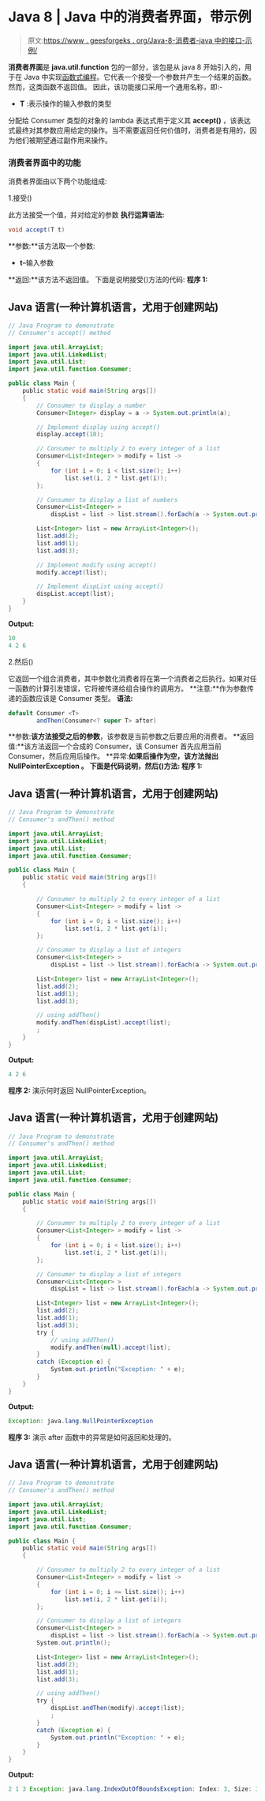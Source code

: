 # Java 8 | Java 中的消费者界面，带示例

> 原文:[https://www . geesforgeks . org/Java-8-消费者-java 中的接口-示例/](https://www.geeksforgeeks.org/java-8-consumer-interface-in-java-with-examples/)

**消费者界面**是 **java.util.function** 包的一部分，该包是从 java 8 开始引入的，用于在 Java 中实现[函数式编程](https://www.geeksforgeeks.org/functional-programming-paradigm/)。它代表一个接受一个参数并产生一个结果的函数。然而，这类函数不返回值。
因此，该功能接口采用一个通用名称，即:-

*   **T** :表示操作的输入参数的类型

分配给 Consumer 类型的对象的 lambda 表达式用于定义其 **accept()** ，该表达式最终对其参数应用给定的操作。当不需要返回任何价值时，消费者是有用的，因为他们被期望通过副作用来操作。

### 消费者界面中的功能

消费者界面由以下两个功能组成:

1.接受()

此方法接受一个值，并对给定的参数
**执行运算语法:**

```java
void accept(T t)
```

**参数:**该方法取一个参数:

*   **t**–输入参数

**返回:**该方法不返回值。
下面是说明接受()方法的代码:
**程序 1:**

## Java 语言(一种计算机语言，尤用于创建网站)

```java
// Java Program to demonstrate
// Consumer's accept() method

import java.util.ArrayList;
import java.util.LinkedList;
import java.util.List;
import java.util.function.Consumer;

public class Main {
    public static void main(String args[])
    {
        // Consumer to display a number
        Consumer<Integer> display = a -> System.out.println(a);

        // Implement display using accept()
        display.accept(10);

        // Consumer to multiply 2 to every integer of a list
        Consumer<List<Integer> > modify = list ->
        {
            for (int i = 0; i < list.size(); i++)
                list.set(i, 2 * list.get(i));
        };

        // Consumer to display a list of numbers
        Consumer<List<Integer> >
            dispList = list -> list.stream().forEach(a -> System.out.print(a + " "));

        List<Integer> list = new ArrayList<Integer>();
        list.add(2);
        list.add(1);
        list.add(3);

        // Implement modify using accept()
        modify.accept(list);

        // Implement dispList using accept()
        dispList.accept(list);
    }
}
```

**Output:** 

```java
10
4 2 6
```

2.然后()

它返回一个组合消费者，其中参数化消费者将在第一个消费者之后执行。如果对任一函数的计算引发错误，它将被传递给组合操作的调用方。
**注意:**作为参数传递的函数应该是 Consumer 类型。
**语法:**

```java
default Consumer <T> 
        andThen(Consumer<? super T> after)
```

**参数:**该方法接受之后的参数**，该参数是当前参数之后要应用的消费者。
**返回值:**该方法返回一个合成的 Consumer，该 Consumer 首先应用当前 Consumer，然后应用后操作。
**异常:**如果后操作为空，该方法抛出 **NullPointerException** 。
下面是代码说明，然后()方法:
**程序 1:**** 

## Java 语言(一种计算机语言，尤用于创建网站)

```java
// Java Program to demonstrate
// Consumer's andThen() method

import java.util.ArrayList;
import java.util.LinkedList;
import java.util.List;
import java.util.function.Consumer;

public class Main {
    public static void main(String args[])
    {

        // Consumer to multiply 2 to every integer of a list
        Consumer<List<Integer> > modify = list ->
        {
            for (int i = 0; i < list.size(); i++)
                list.set(i, 2 * list.get(i));
        };

        // Consumer to display a list of integers
        Consumer<List<Integer> >
            dispList = list -> list.stream().forEach(a -> System.out.print(a + " "));

        List<Integer> list = new ArrayList<Integer>();
        list.add(2);
        list.add(1);
        list.add(3);

        // using addThen()
        modify.andThen(dispList).accept(list);
        ;
    }
}
```

**Output:** 

```java
4 2 6
```

**程序 2:** 演示何时返回 NullPointerException。

## Java 语言(一种计算机语言，尤用于创建网站)

```java
// Java Program to demonstrate
// Consumer's andThen() method

import java.util.ArrayList;
import java.util.LinkedList;
import java.util.List;
import java.util.function.Consumer;

public class Main {
    public static void main(String args[])
    {

        // Consumer to multiply 2 to every integer of a list
        Consumer<List<Integer> > modify = list ->
        {
            for (int i = 0; i < list.size(); i++)
                list.set(i, 2 * list.get(i));
        };

        // Consumer to display a list of integers
        Consumer<List<Integer> >
            dispList = list -> list.stream().forEach(a -> System.out.print(a + " "));

        List<Integer> list = new ArrayList<Integer>();
        list.add(2);
        list.add(1);
        list.add(3);
        try {
            // using addThen()
            modify.andThen(null).accept(list);
        }
        catch (Exception e) {
            System.out.println("Exception: " + e);
        }
    }
}
```

**Output:** 

```java
Exception: java.lang.NullPointerException
```

**程序 3:** 演示 after 函数中的异常是如何返回和处理的。

## Java 语言(一种计算机语言，尤用于创建网站)

```java
// Java Program to demonstrate
// Consumer's andThen() method

import java.util.ArrayList;
import java.util.LinkedList;
import java.util.List;
import java.util.function.Consumer;

public class Main {
    public static void main(String args[])
    {

        // Consumer to multiply 2 to every integer of a list
        Consumer<List<Integer> > modify = list ->
        {
            for (int i = 0; i <= list.size(); i++)
                list.set(i, 2 * list.get(i));
        };

        // Consumer to display a list of integers
        Consumer<List<Integer> >
            dispList = list -> list.stream().forEach(a -> System.out.print(a + " "));
        System.out.println();

        List<Integer> list = new ArrayList<Integer>();
        list.add(2);
        list.add(1);
        list.add(3);

        // using addThen()
        try {
            dispList.andThen(modify).accept(list);
            ;
        }
        catch (Exception e) {
            System.out.println("Exception: " + e);
        }
    }
}
```

**Output:** 

```java
2 1 3 Exception: java.lang.IndexOutOfBoundsException: Index: 3, Size: 3
```